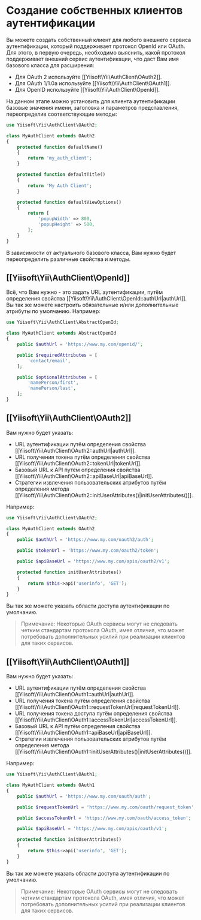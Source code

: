 Создание собственных клиентов аутентификации
==============================

Вы можете создать собственный клиент для любого внешнего сервиса аутентификации, который поддерживает протокол OpenId 
или OAuth. Для этого, в первую очередь, необходимо выяснить, какой протокол поддерживает внешний сервис аутентификации, 
что даст Вам имя базового класса для расширения:

 - Для OAuth 2 используйте [[Yiisoft\Yii\AuthClient\OAuth2]].
 - Для OAuth 1/1.0a используйте [[Yiisoft\Yii\AuthClient\OAuth1]].
 - Для OpenID используйте [[Yiisoft\Yii\AuthClient\OpenId]].

На данном этапе можно установить для клиента аутентификации базовые значения имени, заголовка и параметров 
представления, переопределив соответствующие методы:

```php
use Yiisoft\Yii\AuthClient\OAuth2;

class MyAuthClient extends OAuth2
{
    protected function defaultName()
    {
        return 'my_auth_client';
    }

    protected function defaultTitle()
    {
        return 'My Auth Client';
    }

    protected function defaultViewOptions()
    {
        return [
            'popupWidth' => 800,
            'popupHeight' => 500,
        ];
    }
}
```

В зависимости от актуального базового класса, Вам нужно будет переопределить различные свойства и методы.

## [[Yiisoft\Yii\AuthClient\OpenId]]

Всё, что Вам нужно - это задать URL аутентификации, путём определения свойства 
[[Yiisoft\Yii\AuthClient\OpenId::authUrl|authUrl]].
Вы так же можете настроить обязательные и/или дополнительные атрибуты по умолчанию.
Например:

```php
use Yiisoft\Yii\AuthClient\AbstractOpenId;

class MyAuthClient extends AbstractOpenId
{
    public $authUrl = 'https://www.my.com/openid/';

    public $requiredAttributes = [
        'contact/email',
    ];

    public $optionalAttributes = [
        'namePerson/first',
        'namePerson/last',
    ];
}
```

## [[Yiisoft\Yii\AuthClient\OAuth2]]

Вам нужно будет указать:

- URL аутентификации путём определения свойства [[Yiisoft\Yii\AuthClient\OAuth2::authUrl|authUrl]].
- URL получения токена путём определения свойства [[Yiisoft\Yii\AuthClient\OAuth2::tokenUrl|tokenUrl]].
- Базовый URL к API путём определения свойства [[Yiisoft\Yii\AuthClient\OAuth2::apiBaseUrl|apiBaseUrl]].
- Стратегии извлечения пользовательских атрибутов путём определения метода 
[[Yiisoft\Yii\AuthClient\OAuth2::initUserAttributes()|initUserAttributes()]].

Например:

```php
use Yiisoft\Yii\AuthClient\OAuth2;

class MyAuthClient extends OAuth2
{
    public $authUrl = 'https://www.my.com/oauth2/auth';

    public $tokenUrl = 'https://www.my.com/oauth2/token';

    public $apiBaseUrl = 'https://www.my.com/apis/oauth2/v1';

    protected function initUserAttributes()
    {
        return $this->api('userinfo', 'GET');
    }
}
```

Вы так же можете указать области доступа аутентификации по умолчанию.

> Примечание: Некоторые  OAuth сервисы могут не следовать четким стандартам протокола OAuth, имея отличия, что может 
потребовать дополнительных усилий при реализации клиентов для таких сервисов.

## [[Yiisoft\Yii\AuthClient\OAuth1]]

Вам нужно будет указать:

- URL аутентификации путём определения свойства [[Yiisoft\Yii\AuthClient\OAuth1::authUrl|authUrl]].
- URL получения токена путём определения свойства [[Yiisoft\Yii\AuthClient\OAuth1::requestTokenUrl|requestTokenUrl]].
- URL получения токена доступа путём определения свойства [[Yiisoft\Yii\AuthClient\OAuth1::accessTokenUrl|accessTokenUrl]].
- Базовый URL к API путём определения свойства [[Yiisoft\Yii\AuthClient\OAuth1::apiBaseUrl|apiBaseUrl]].
- Стратегии извлечения пользовательских атрибутов путём определения метода 
[[Yiisoft\Yii\AuthClient\OAuth1::initUserAttributes()|initUserAttributes()]].

Например:

```php
use Yiisoft\Yii\AuthClient\OAuth1;

class MyAuthClient extends OAuth1
{
    public $authUrl = 'https://www.my.com/oauth/auth';

    public $requestTokenUrl = 'https://www.my.com/oauth/request_token';

    public $accessTokenUrl = 'https://www.my.com/oauth/access_token';

    public $apiBaseUrl = 'https://www.my.com/apis/oauth/v1';

    protected function initUserAttributes()
    {
        return $this->api('userinfo', 'GET');
    }
}
```

Вы так же можете указать области доступа аутентификации по умолчанию.

> Примечание: Некоторые  OAuth сервисы могут не следовать четким стандартам протокола OAuth, имея отличия, что может 
потребовать дополнительных усилий при реализации клиентов для таких сервисов.


